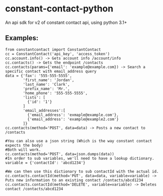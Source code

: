 # constant-contact-python

An api sdk for v2 of constant contact api, using python 3.1+

## Examples:
    from constantcontact import ConstantContact
    cc = ConstantContact('api_key', 'access_token')
    cc.account.info() -> Gets account info /account/info
    cc.contacts() -> Gets the endpoint /contacts
    cc.contacts(params={'email': 'example@example.com}) -> Search a specific contact with email_address query
    data = {'fax': '555-555-5555',
            'first_name': 'Jordan',
            'last_name': 'Clark',
            'prefix_name': 'Mr.',
            'home_phone': '555-555-5555',
            'lists': [
              {'id': '1'}
            ]
            'email_addresses':[
              {'email_address': 'exmaple@example.com'},
              {'email_address': 'example@example2.com'}
            ]}
    cc.contacts(method='POST', data=data) -> Posts a new contact to /contacts
    
    #You can also use a json string (Which is the way constant contact expects the body)
    #Both will work.
    cc.contacts(method='POST', data=json.dumps(data))
    #In order to sub variables, we'll need to have a lookup dictionary.
    variable = {'contactId': 'abcd1234'}
    
    #We can then use this dictionary to sub contactId with the actual id.
    cc.contacts.contactId(method='PUT', data=data, variable=variable) -> Puts new information to an existing contact /contacts/abcd1234
    cc.contacts.contactId(method='DELETE', variable=variable) -> Deletes contact /contacts/abcd1234
